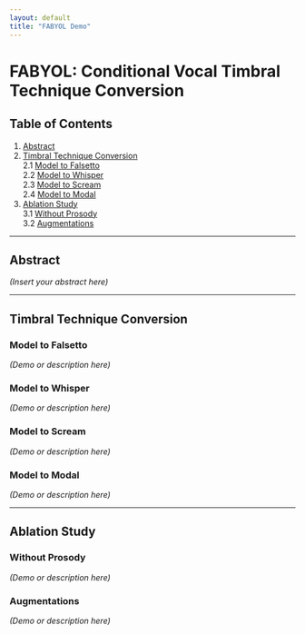 ```yaml
---
layout: default
title: "FABYOL Demo"
---
```


<!-- Link to custom CSS to hide GitHub button and footer -->
<link rel="stylesheet" href="/assets/css/style.css">

# FABYOL: Conditional Vocal Timbral Technique Conversion

## Table of Contents
1. [Abstract](#abstract)  
2. [Timbral Technique Conversion](#timbral-technique-conversion)  
   2.1 [Model to Falsetto](#model-to-falsetto)  
   2.2 [Model to Whisper](#model-to-whisper)  
   2.3 [Model to Scream](#model-to-scream)  
   2.4 [Model to Modal](#model-to-modal)  
3. [Ablation Study](#ablation-study)  
   3.1 [Without Prosody](#without-prosody)  
   3.2 [Augmentations](#augmentations)  

---

## Abstract

*(Insert your abstract here)*

---

## Timbral Technique Conversion

### Model to Falsetto

*(Demo or description here)*

### Model to Whisper

*(Demo or description here)*

### Model to Scream

*(Demo or description here)*

### Model to Modal

*(Demo or description here)*

---

## Ablation Study

### Without Prosody

*(Demo or description here)*

### Augmentations

*(Demo or description here)*

